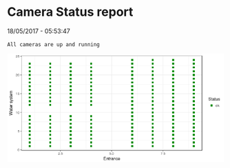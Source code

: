 Camera Status report
================
18/05/2017 - 05:53:47

    All cameras are up and running

![](camreport_files/figure-markdown_github/unnamed-chunk-2-1.png)
